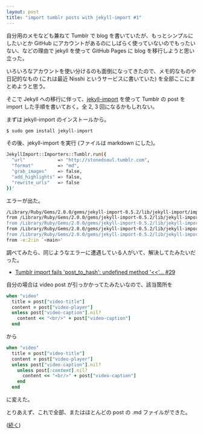 ```yaml
---
layout: post
title: "import tumblr posts with jekyll-import #1"
---
```


自分用のメモなども兼ねて Tumblr で blog を書いていたが、もっとシンプルにしたいとか
GitHub にアカウントがあるのにしばらく使っていないのでもったいない、などの理由で
jekyll を使って GitHub Pages に blog を移行しようと思い立った。

いろいろなアカウントを使い分けるのも面倒になってきたので、メモ的なものや
日記的なもの (これは最近 Nisshi というサービスに書いていた) を全部ここにまとめようと思う。

そこで Jekyll への移行に伴って、[jekyll-import](http://import.jekyllrb.com/docs/tumblr/) を使って
Tumblr の post を import した手順を書いておく。全 2, 3 回になるかもしれない。

まずは jekyll-import のインストールから。

```sh
$ sudo gem install jekyll-import
```

その後、jekyll-import を実行 (ファイルは markdown にした)。

```sh
JekyllImport::Importers::Tumblr.run({
  "url"            => "http://stonedsoul.tumblr.com",
  "format"         => "md",
  "grab_images"    => false,
  "add_highlights" => false,
  "rewrite_urls"   => false
})'
```

エラーが出た。

```sh
/Library/Ruby/Gems/2.0.0/gems/jekyll-import-0.5.2/lib/jekyll-import/importers/tumblr.rb:135:in `post_to_hash': undefined method `<<' for false:FalseClass (NoMethodError)
from /Library/Ruby/Gems/2.0.0/gems/jekyll-import-0.5.2/lib/jekyll-import/importers/tumblr.rb:47:in `block in process'
from /Library/Ruby/Gems/2.0.0/gems/jekyll-import-0.5.2/lib/jekyll-import/importers/tumblr.rb:47:in `map'
from /Library/Ruby/Gems/2.0.0/gems/jekyll-import-0.5.2/lib/jekyll-import/importers/tumblr.rb:47:in `process'
from /Library/Ruby/Gems/2.0.0/gems/jekyll-import-0.5.2/lib/jekyll-import/importer.rb:23:in `run'
from -e:2:in `<main>'
```

調べてみたら、同じようなエラーに遭遇している人がいて、解決してたみたいだった。

- [Tumblr import fails 'post_to_hash': undefined method '<<'… #29](https://github.com/jekyll/jekyll-import/issues/29)

自分の場合は video post が引っかかってたみたいなので、該当箇所を

```ruby
when "video"
  title = post["video-title"]
  content = post["video-player"]
  unless post["video-caption"].nil?
    content << "<br/>" + post["video-caption"]
  end
```
から

```ruby
when "video"
  title = post["video-title"]
  content = post["video-player"]
  unless post["video-caption"].nil?
    unless post[:content].nil?
      content << "<br/>" + post["video-caption"]
    end
  end
```

に変えた。

とりあえず、これで全部、またはほとんどの post の .md ファイルができた。

([続く](http://altflow.github.io/jekyll-import-2/))
